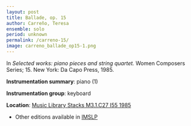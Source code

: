 ```yaml
---
layout: post
title: Ballade, op. 15
author: Carreño, Teresa
ensemble: solo
period: unknown
permalink: /carreno-15/
image: carreno_ballade_op15-1.png
---
```


In *Selected works: piano pieces and string quartet.* Women Composers Series; 15. New York: Da Capo Press, 1985.

**Instrumentation summary**: piano (1)

**Instrumentation group**: keyboard

**Location**: <a href="https://tufts-primo.hosted.exlibrisgroup.com/permalink/f/bnf7qa/01TUN_ALMA21106777390003851" target="_blank">Music Library Stacks M3.1.C27 I55 1985</a>
- Other editions available in <a href="https://imslp.org/wiki/Ballada%2C_Op.15_(Carre%C3%B1o%2C_Teresa)" target="_blank">IMSLP</a>
